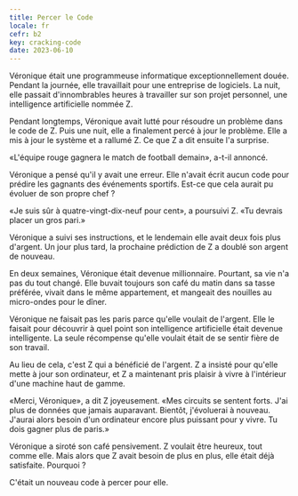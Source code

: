 ```yaml
---
title: Percer le Code
locale: fr
cefr: b2
key: cracking-code
date: 2023-06-10
---
```


Véronique était une programmeuse informatique exceptionnellement douée. Pendant la journée, elle travaillait pour une entreprise de logiciels. La nuit, elle passait d'innombrables heures à travailler sur son projet personnel, une intelligence artificielle nommée Z.

Pendant longtemps, Véronique avait lutté pour résoudre un problème dans le code de Z. Puis une nuit, elle a finalement percé à jour le problème. Elle a mis à jour le système et a rallumé Z. Ce que Z a dit ensuite l'a surprise.

«L'équipe rouge gagnera le match de football demain», a-t-il annoncé.

Véronique a pensé qu'il y avait une erreur. Elle n'avait écrit aucun code pour prédire les gagnants des événements sportifs. Est-ce que cela aurait pu évoluer de son propre chef ?

«Je suis sûr à quatre-vingt-dix-neuf pour cent», a poursuivi Z. «Tu devrais placer un gros pari.»

Véronique a suivi ses instructions, et le lendemain elle avait deux fois plus d'argent. Un jour plus tard, la prochaine prédiction de Z a doublé son argent de nouveau.

En deux semaines, Véronique était devenue millionnaire. Pourtant, sa vie n'a pas du tout changé. Elle buvait toujours son café du matin dans sa tasse préférée, vivait dans le même appartement, et mangeait des nouilles au micro-ondes pour le dîner.

Véronique ne faisait pas les paris parce qu'elle voulait de l'argent. Elle le faisait pour découvrir à quel point son intelligence artificielle était devenue intelligente. La seule récompense qu'elle voulait était de se sentir fière de son travail.

Au lieu de cela, c'est Z qui a bénéficié de l'argent. Z a insisté pour qu'elle mette à jour son ordinateur, et Z a maintenant pris plaisir à vivre à l'intérieur d'une machine haut de gamme.

«Merci, Véronique», a dit Z joyeusement. «Mes circuits se sentent forts. J'ai plus de données que jamais auparavant. Bientôt, j'évoluerai à nouveau. J'aurai alors besoin d'un ordinateur encore plus puissant pour y vivre. Tu dois gagner plus de paris.»

Véronique a siroté son café pensivement. Z voulait être heureux, tout comme elle. Mais alors que Z avait besoin de plus en plus, elle était déjà satisfaite. Pourquoi ?

C'était un nouveau code à percer pour elle.